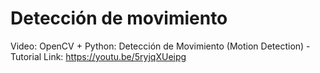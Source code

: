 # Detección de movimiento


Video: OpenCV + Python: Detección de Movimiento (Motion Detection) - Tutorial
Link: https://youtu.be/5ryjqXUeipg
